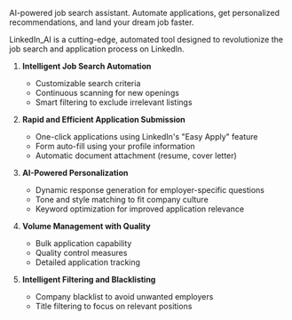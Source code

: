 AI-powered job search assistant. Automate applications, get personalized recommendations, and land your dream job faster.

LinkedIn_AI is a cutting-edge, automated tool designed to revolutionize the job search and application process on LinkedIn.

1. **Intelligent Job Search Automation**

   - Customizable search criteria
   - Continuous scanning for new openings
   - Smart filtering to exclude irrelevant listings

2. **Rapid and Efficient Application Submission**

   - One-click applications using LinkedIn's "Easy Apply" feature
   - Form auto-fill using your profile information
   - Automatic document attachment (resume, cover letter)

3. **AI-Powered Personalization**

   - Dynamic response generation for employer-specific questions
   - Tone and style matching to fit company culture
   - Keyword optimization for improved application relevance

4. **Volume Management with Quality**

   - Bulk application capability
   - Quality control measures
   - Detailed application tracking

5. **Intelligent Filtering and Blacklisting**
   - Company blacklist to avoid unwanted employers
   - Title filtering to focus on relevant positions
